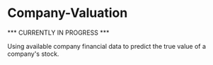 # Company-Valuation
*** CURRENTLY IN PROGRESS ***

Using available company financial data to predict the true value of a company's stock.
